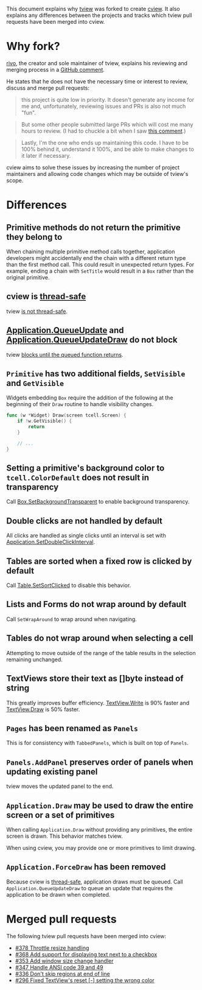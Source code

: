 This document explains why [tview](https://github.com/rivo/tview) was forked to
create [cview](https://code.rocketnine.space/tslocum/cview). It also explains any
differences between the projects and tracks which tview pull requests have been
merged into cview.

# Why fork?

[rivo](https://github.com/rivo), the creator and sole maintainer of tview,
explains his reviewing and merging process in a [GitHub comment](https://github.com/rivo/tview/pull/298#issuecomment-559373851).

He states that he does not have the necessary time or interest to review,
discuss and merge pull requests:

>this project is quite low in priority. It doesn't generate any income for me
>and, unfortunately, reviewing issues and PRs is also not much "fun".

>But some other people submitted large PRs which will cost me many hours to
>review. (I had to chuckle a bit when I saw [this comment](https://github.com/rivo/tview/pull/363#issuecomment-555484734).)

>Lastly, I'm the one who ends up maintaining this code. I have to be 100%
>behind it, understand it 100%, and be able to make changes to it later if
> necessary.

cview aims to solve these issues by increasing the number of project
maintainers and allowing code changes which may be outside of tview's scope.

# Differences

## Primitive methods do not return the primitive they belong to

When chaining multiple primitive method calls together, application developers
might accidentally end the chain with a different return type than the first
method call. This could result in unexpected return types. For example, ending
a chain with `SetTitle` would result in a `Box` rather than the original primitive.

## cview is [thread-safe](https://docs.rocketnine.space/code.rocketnine.space/tslocum/cview/#hdr-Concurrency)

tview [is not thread-safe](https://godoc.org/github.com/rivo/tview#hdr-Concurrency).

## [Application.QueueUpdate](https://docs.rocketnine.space/code.rocketnine.space/tslocum/cview/#Application.QueueUpdate) and [Application.QueueUpdateDraw](https://docs.rocketnine.space/code.rocketnine.space/tslocum/cview/#Application.QueueUpdateDraw) do not block

tview [blocks until the queued function returns](https://github.com/rivo/tview/blob/fe3052019536251fd145835dbaa225b33b7d3088/application.go#L510).

## `Primitive` has two additional fields, `SetVisible` and `GetVisible`

Widgets embedding `Box` require the addition of the following at the beginning
of their `Draw` routine to handle visibility changes.

```go
func (w *Widget) Draw(screen tcell.Screen) {
	if !w.GetVisible() {
		return
	}

	// ...
}
```

## Setting a primitive's background color to `tcell.ColorDefault` does not result in transparency

Call [Box.SetBackgroundTransparent](https://docs.rocketnine.space/code.rocketnine.space/tslocum/cview/#Box.SetBackgroundTransparent)
to enable background transparency.

## Double clicks are not handled by default

All clicks are handled as single clicks until an interval is set with [Application.SetDoubleClickInterval](https://docs.rocketnine.space/code.rocketnine.space/tslocum/cview/#Application.SetDoubleClickInterval).

## Tables are sorted when a fixed row is clicked by default

Call [Table.SetSortClicked](https://docs.rocketnine.space/code.rocketnine.space/tslocum/cview/#Table.SetSortClicked)
to disable this behavior.

## Lists and Forms do not wrap around by default

Call `SetWrapAround` to wrap around when navigating.

## Tables do not wrap around when selecting a cell

Attempting to move outside of the range of the table results in the selection
remaining unchanged. 

## TextViews store their text as []byte instead of string

This greatly improves buffer efficiency. [TextView.Write](https://docs.rocketnine.space/code.rocketnine.space/tslocum/cview/#TextView.Write)
is 90% faster and [TextView.Draw](https://docs.rocketnine.space/code.rocketnine.space/tslocum/cview/#TextView.Draw)
is 50% faster.

## `Pages` has been renamed as `Panels`

This is for consistency with `TabbedPanels`, which is built on top of `Panels`.

## `Panels.AddPanel` preserves order of panels when updating existing panel

tview moves the updated panel to the end.

## `Application.Draw` may be used to draw the entire screen or a set of primitives

When calling `Application.Draw` without providing any primitives, the entire
screen is drawn. This behavior matches tview.

When using cview, you may provide one or more primitives to limit drawing.

## `Application.ForceDraw` has been removed

Because cview is [thread-safe](https://docs.rocketnine.space/code.rocketnine.space/tslocum/cview/#hdr-Concurrency),
application draws must be queued. Call `Application.QueueUpdateDraw` to queue
an update that requires the application to be drawn when completed.

# Merged pull requests

The following tview pull requests have been merged into cview:

- [#378 Throttle resize handling](https://github.com/rivo/tview/pull/378)
- [#368 Add support for displaying text next to a checkbox](https://github.com/rivo/tview/pull/368)
- [#353 Add window size change handler](https://github.com/rivo/tview/pull/353)
- [#347 Handle ANSI code 39 and 49](https://github.com/rivo/tview/pull/347)
- [#336 Don't skip regions at end of line](https://github.com/rivo/tview/pull/336)
- [#296 Fixed TextView's reset &#x5B;-&#x5D; setting the wrong color](https://github.com/rivo/tview/pull/296)
